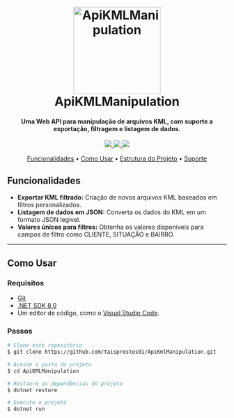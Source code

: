 <h1 align="center">
  <br>
  <a href="https://github.com/seu-usuario/ApiKMLManipulation"><img src="https://via.placeholder.com/200x200.png?text=KML+API" alt="ApiKMLManipulation" width="200"></a>
  <br>
  ApiKMLManipulation
  <br>
</h1>

<h4 align="center">Uma Web API para manipulação de arquivos KML, com suporte a exportação, filtragem e listagem de dados.</h4>

<p align="center">
  <a href="https://dotnet.microsoft.com/">
    <img src="https://img.shields.io/badge/.NET-8.0-blue.svg">
  </a>
  <a href="https://swagger.io/">
    <img src="https://img.shields.io/badge/Swagger-OpenAPI-yellow.svg">
  </a>
  <a href="https://github.com/coverlet-coverage/coverlet">
    <img src="https://img.shields.io/badge/Coverlet-Code--Coverage-brightgreen.svg">
  </a>
</p>

<p align="center">
  <a href="#key-features">Funcionalidades</a> •
  <a href="#how-to-use">Como Usar</a> •
  <a href="#project-structure">Estrutura do Projeto</a> •
  <a href="#support">Suporte</a>
</p>

## Funcionalidades

* **Exportar KML filtrado:** Criação de novos arquivos KML baseados em filtros personalizados.
* **Listagem de dados em JSON:** Converta os dados do KML em um formato JSON legível.
* **Valores únicos para filtros:** Obtenha os valores disponíveis para campos de filtro como CLIENTE, SITUAÇÃO e BAIRRO.

---

## Como Usar

### Requisitos

- [Git](https://git-scm.com)  
- [.NET SDK 8.0](https://dotnet.microsoft.com/download)  
- Um editor de código, como o [Visual Studio Code](https://code.visualstudio.com/).

### Passos

```bash
# Clone este repositório
$ git clone https://github.com/taisprestes01/ApiKmlManipulation.git

# Acesse a pasta do projeto
$ cd ApiKMLManipulation

# Restaure as dependências do projeto
$ dotnet restore

# Execute o projeto
$ dotnet run
